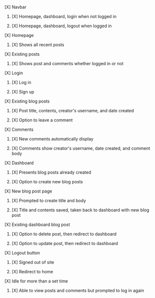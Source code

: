 [X] Navbar

  1. [X] Homepage, dashboard, login when not logged in

  2. [X] Homepage, dashboard, logout when logged in

[X] Homepage

  1. [X] Shows all recent posts

[X] Existing posts

  1. [X] Shows post and comments whether logged in or not

[X] Login

  1. [X] Log in

  2. [X] Sign up

[X] Existing blog posts

  1. [X] Post title, contents, creator's username, and date created

  2. [X] Option to leave a comment

[X] Comments

  1. [X] New comments automatically display

  2. [X] Comments show creator's username, date created, and comment body

[X] Dashboard

  1. [X] Presents blog posts already created

  2. [X] Option to create new blog posts

[X] New blog post page

  1. [X] Prompted to create title and body

  2. [X] Title and contents saved, taken back to dashboard with new blog post

[X] Existing dashboard blog post

  1. [X] Option to delete post, then redirect to dashboard

  2. [X] Option to update post, then redirect to dashboard

[X] Logout button

  1. [X] Signed out of site

  2. [X] Redirect to home

[X] Idle for more than a set time

  1. [X] Able to view posts and comments but prompted to log in again
